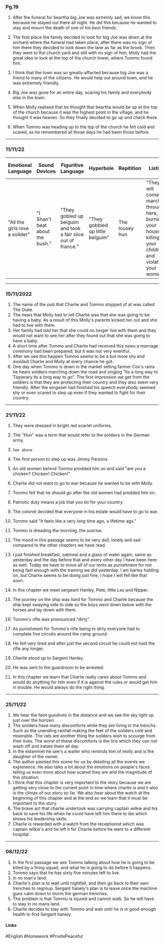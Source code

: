 
### Pg.19

1. After the funeral for beartha big Joe was extremly sad, we know this because he stayed out there all night. He did this because he wanted to stay and mourn the death of one of his best friends.

2. The first place the family decided to look for big Joe was down at the orchard where the funeral had taken  place, after there was no sign of him there they decided to look down the lane as far as the brook. Then they went to the church yard and still with no sign of him, Molly had the great idea to look at the top of the church tower, where Tommo found him.

3. I think that the town was so greatly affacted because big Joe was a friend to many of the citizens. He would help out around town, and he was extremely friendly.

4. Big Joe was gone for an entire day, scaring his family and everybody else in the town.

5. When Molly realised that he thought that beartha would be up at the top of the church because it was the highest point in the village, and he thought it was heaven. So they  finally decided to go up and check there.

6. When Tommo was heading up to the top of the church he felt cold and scared, as he remembered all those days he had been those before.
---
### 11/11/22

| Emotional Language             | Sound Devices                   | Figuritive Language                                            | Hyperbole                        | Repitition     | Listing                                                                                                       | Reteorical Questions                                                      | Use of personal pronouns                            |
| ------------------------------ | ------------------------------- | -------------------------------------------------------------- | -------------------------------- | -------------- | ------------------------------------------------------------------------------------------------------------- | ------------------------------------------------------------------------- | --------------------------------------------------- |
| "All the girls love a soilder" | "I Shan't beat about the bush." | "They gobled up belguim and took a fair slice out of france." | "They gobbled up little belguim" | The lousey hun | "They will come marching through here, burning your houses, killing your children, and violating your women." | "Who do you want to see marching through our streets? Us lot or the hun?" | "We shall need you and you and you and you my lad." |

---
### 15/11/2022

1. The name of the pub that Charlie and Tommo stopped of at was called The Duke.
2. The news that Molly had to tell Charlie was that she was going to be having a baby. As a result of this Molly's parents kicked her out and she had to live with them.
3. Her family had told her that she could no longer live with them and they would not want to see her after they found out that she was going to have a baby.
4. A short time after Tommo and Charlie had received this news a marriage ceremony had been prepared, but it was not very eventful.
5. After we see this happen Tommo seems to be a but more shy and avoided Charlie and Molly at every chance he got.
6. One day when Tommo is down in the market selling farmer Cox's rams he hears soldiers marching down the road and singing "Its a long way to Tipperary its a long way to go". The first impression we get from the soldiers is that they are protecting their country and they also seem very friendly. After the sergeant had finished his speech everybody seemed shy or even scared to step up even if they wanted to fight for their country.
****
### 21/11/22

1. They were dressed in bright red scarlet uniforms.
2. The "Hun" was a term that would refer to the soldiers in the German army.
3. `See above`
4. The first person to step up was Jimmy Parsons.
5. An old women behind Tommo prodded him on and said "are you a chicken? Chicken! Chicken!".
6. Charlie did not want to go to war because he wanted to be with Molly.
7. Tommo felt that he should go after the old women had prodded him on.
8. Patriotic duty means a job that you do for your country.
9. The colonel decided that everyone in his estate would have to go to war.
10. Tommo said "It feels like a very long time ago, a lifetime ago."

1. Tommo is dreading the morning, the sunrise.
2. The mood in this passage seems to be very dull, lonely and sad compared to the other chapters we have read.
3. I just finished breakfast, oatmeal and a glass of water again, same as yesterday and the day before that and every other day I have been here as well. Today we have to move all of our tents as punishment for not being fast enough with the training we did yesterday. I am barley holding on, but Charlie seems to be doing just fine, I hope I will fell like that soon.
4. In this chapter we meet sergeant Hanley, Pete, little Les and Nipper.
5. The journey on the ship was hard for Tommo and Charlie because the ship kept swaying side to side so the boys went down below with the horses and lay down with them.
6. Tommo's rifle was pronounced "dirty".
7. As punishment for Tommo's rifle being to dirty everyone had to complete five circuits around the camp ground. 
8. He felt very tired and after just the second circuit he could not hold the rifle any longer.
9. Charlie stood up to Sargent Hanley.
10. He was sent to the guardroom to be arrested.
11. In this chapter we learn that Charlie really cares about Tommo and would do anything for him even if it is against the rules or would get him in trouble. He would always do the right thing.
****
### 25/11/22

1. We hear the faint gunshots in the distance and we see the sky light up just over the horizen.
2. The soilders have many discomforts while they are living in the trenchs. Such as the unending rainfall making the feet of the soilders cold and miserable. The rats are another thing the soilders wish to scourge from their lives. The worst of these discomforts is the lice which they can not wash off and iratate them all day.
3. In the estaminet he see's a waiter who reminds him of molly and is the daughter of the owner.
4. The author painted this scene for us by detailing all the events we expierence. He also talks a lot about the emotions on people's faces telling us even more about how scared they are and the magnitude of this situation.
5. I think that this chapter is very important to the story because we are getting very close to the current point in time where charlie is and it also is the climax of our story so far. We also hear about the watch at the beginning of this chapter and at the end so we learn that it must be important to the story.
6. The brave act that charlie undertook was carrying captain wilkie and his back to save his life when he could have left him there to die which shows his leadership skills.
7. Charlie is rewarded with a watch from the receptionist which was captain wilkie's and he left it for Charlie before he went to a different hospital.
****
### 08/12/22

1. In the first passage we see Tommo talking about how he is going to be killed by a firing squad, and what he is going to do before it happens.
2. Tommo says that he has sixty five minutes left to live.
3. In no man's land.
4. Charlie's plan is to wait until nightfall, and then go back to their own trenches to regroup. Sergant hanely's plan is to leave once the machine guns calm down to storm the german trenches.
5. The problem is that Tommo is injured and cannot walk. So he will have to stay in no mans land.
6. Charlie decides to stay with Tommo and wait until he is in good enough health to find Sergant hanely.
#### Links
#English #Homework #PrivitePeaceful 
